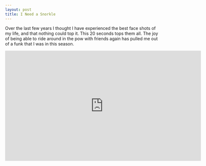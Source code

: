 ```yaml
---
layout: post
title: I Need a Snorkle
---
```


Over the last few years I thought I have experienced the best face shots of my life, and that nothing could top it.
This 20 seconds tops them all. The joy of being able to ride around in the pow with friends again has pulled me out of a funk that I was in this season.


<iframe src="https://player.vimeo.com/video/87662458?byline=0&portrait=0" width="640" height="360" frameborder="0" allow="autoplay; fullscreen" allowfullscreen></iframe>
